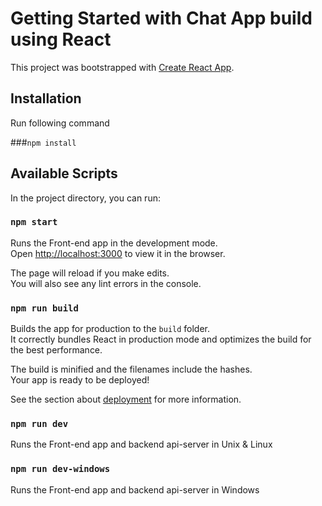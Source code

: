 # Getting Started with Chat App build using React

This project was bootstrapped with [Create React App](https://github.com/facebook/create-react-app).

## Installation
Run following command

###`npm install`


## Available Scripts

In the project directory, you can run:

### `npm start`

Runs the Front-end app in the development mode.\
Open [http://localhost:3000](http://localhost:3000) to view it in the browser.

The page will reload if you make edits.\
You will also see any lint errors in the console.

### `npm run build`

Builds the app for production to the `build` folder.\
It correctly bundles React in production mode and optimizes the build for the best performance.

The build is minified and the filenames include the hashes.\
Your app is ready to be deployed!

See the section about [deployment](https://facebook.github.io/create-react-app/docs/deployment) for more information.

### `npm run dev`

Runs the Front-end app and backend api-server in Unix & Linux

### `npm run dev-windows`

Runs the Front-end app and backend api-server in Windows

